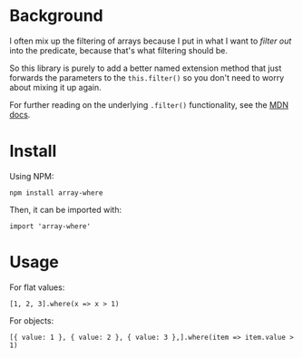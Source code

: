 # Background 

I often mix up the filtering of arrays because I put in what I want to _filter out_ into the predicate, because that's what filtering should be.

So this library is purely to add a better named extension method that just forwards the parameters to the `this.filter()` so you don't need to worry about mixing it up again.

For further reading on the underlying `.filter()` functionality, see the [MDN docs](https://developer.mozilla.org/en-US/docs/Web/JavaScript/Reference/Global_Objects/Array/filter).

# Install

Using NPM:

`npm install array-where`

Then, it can be imported with:

`import 'array-where'`

# Usage

For flat values:

`[1, 2, 3].where(x => x > 1)`

For objects:

`[{ value: 1 }, { value: 2 }, { value: 3 },].where(item => item.value > 1)`

